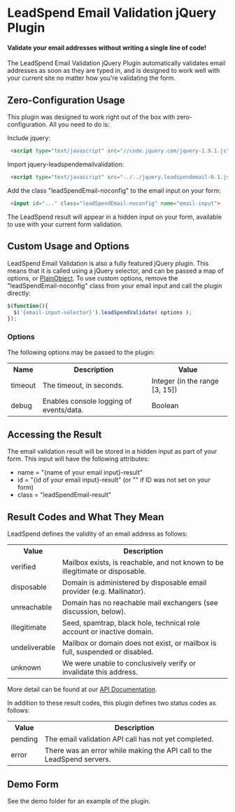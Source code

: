LeadSpend Email Validation jQuery Plugin
===================
#### Validate your email addresses without writing a single line of code! ####
The LeadSpend Email Validation jQuery Plugin automatically validates email addresses
as soon as they are typed in, and is designed to work well with your current site no matter how you're validating the form.


Zero-Configuration Usage
-------------------
This plugin was designed to work right out of the box with zero-configuration.  All you need to do is:

Include jquery:

```html
 <script type="text/javascript" src="//code.jquery.com/jquery-1.9.1.js"></script>
```

Import jquery-leadspendemailvalidation:

```html
 <script type="text/javascript" src="../../jquery.leadspendemail-0.1.js"></script>
```

Add the class "leadSpendEmail-noconfig" to the email input on your form:

```html
 <input id="..." class="leadSpendEmail-noconfig" name="email-input">
```

The LeadSpend result will appear in a hidden input on your form, available to use with your current form validation.


Custom Usage and Options
-------------------
LeadSpend Email Validation is also a fully featured jQuery plugin.  This means that it is called using a jQuery selector, and can be
passed a map of options, or [PlainObject](http://api.jquery.com/Types/#PlainObject).  To use custom options, remove the "leadSpendEmail-noconfig"
class from your email input and call the plugin directly:

```javascript
$(function(){
  $('{email-input-selector}').leadSpendValidate( options );
});
```

### Options
The following options may be passed to the plugin:
<table>
<tbody>
<tr><th>Name</th><th>Description</th><th>Value</th></tr>
<tr><td>timeout</td><td>The timeout, in seconds.</td><td>Integer (in the range [3, 15])</td></tr>
<tr><td>debug</td><td>Enables console logging of events/data.</td><td>Boolean</td></tr>
</tbody>
</table>


Accessing the Result
-------------------

The email validation result will be stored in a hidden input as part of your form.  This input will have the following attributes:
* name = "{name of your email input}-result"
* id = "{id of your email input}-result" (or "" if ID was not set on your form)
* class = "leadSpendEmail-result"

Result Codes and What They Mean
-------------------
LeadSpend defines the validity of an email address as follows:

<table>
<tbody>
<tr><th>Value</th><th>Description</th></tr>
<tr><td>verified</td><td>Mailbox exists, is reachable, and not known to be illegitimate or disposable.</td></tr>
<tr><td>disposable</td><td>Domain is administered by disposable email provider (e.g. Mailinator).</td></tr>
<tr><td>unreachable</td><td>Domain has no reachable mail exchangers (see discussion, below).</td></tr>
<tr><td>illegitimate</td><td>Seed, spamtrap, black hole, technical role account or inactive domain.</td></tr>
<tr><td>undeliverable</td><td>Mailbox or domain does not exist, or mailbox is full, suspended or disabled.</td></tr>
<tr><td>unknown</td><td>We were unable to conclusively verify or invalidate this address.</td></tr>
</tbody>
</table>

More detail can be found at our [API Documentation](https://github.com/LeadSpend/api-v2/blob/master/README.md#a-2-validity).

In addition to these result codes, this plugin defines two status codes as follows:

<table>
<tbody>
<tr><th>Value</th><th>Description</th></tr>
<tr><td>pending</td><td>The email validation API call has not yet completed.</td></tr>
<tr><td>error</td><td>There was an error while making the API call to the LeadSpend servers.</td></tr>
</tbody>
</table>


Demo Form
-------------------
See the demo folder for an example of the plugin.
